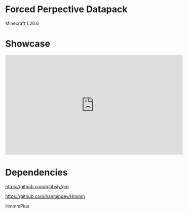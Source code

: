# Forced Perpective Datapack

Minecraft 1.20.6

# Showcase

<iframe width="560" height="315" src="https://www.youtube.com/watch?v=0aqticgqvFc" frameborder="0" allowfullscreen></iframe>

# Dependencies

https://github.com/gibbsly/gm

https://github.com/hanmindev/Hmmm

HmmmPlus
